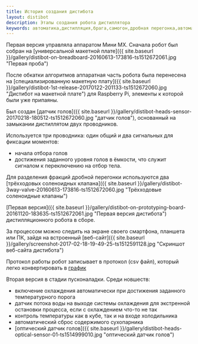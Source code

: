 ```yaml
---
title: История создания дистибота
layout: distibot
description: Этапы создания робота дистиллятора
keywords: автоматика,дистилляция,брага,самогон,дробная перегонка,автоматизация
---
```

Первая версия управляла аппаратом Мини МХ. Сначала робот был собран на [универсальной макетной плате]({{ site.baseurl }}/gallery/distibot-on-breadboard-20160613-173816-ts1512672061.jpg "Первая проба")

После обкатки алгоритмов аппаратная часть робота была перенесена на [специализированную макетную плату]({{ site.baseurl }}/gallery/distibot-1st-release-20170122-201133-ts1512672060.jpg "Дистибот на макетной плате") для Raspberry Pi, элементы к которой были уже припаяны.

Был создан [датчик голов]({{ site.baseurl }}/gallery/distibot-heads-sensor-20170218-180512-ts1512672060.jpg "датчик голов"),  основанный на замыкании дистиллятом двух проводников.

Используется три проводника: один общий и два сигнальных для фиксации моментов:
* начала отбора голов
* достижения заданного уровня голов в ёмкости, что служит сигналом к переключению на отбор тела.

Для разделения фракций дробной перегонки используются два [трёхходовых соленоидных клапана]({{ site.baseurl }}/gallery/distibot-3way-valve-20160613-173816-ts1512672060.jpg "Трёхходовые соленоидные клапаны")

[Первая версия]({{ site.baseurl }}/gallery/distibot-on-prototyping-board-20161120-183635-ts1512672061.jpg "Первая версия дистибота") дистилляционного робота в сборе.

За процессом можно следить на экране своего смартфона, планшета или ПК, зайдя на встроенный [веб-сайт]({{ site.baseurl }}/gallery/screenshot-2017-02-18-19-49-25-ts1512591128.jpg "Скриншот веб-сайта дистибота")

Протокол работы робот записывает в протокол (csv файл), который легко конвертировать в [график](https://docs.google.com/spreadsheets/d/e/2PACX-1vQKVkhn2IV3O2DWPfm31xbuuNPdL8AR2d5d1wyDTlDyx5drlEgdRp8TZ8kN6Dnzw809yDsPuS1UphSW/pubchart?oid=1961167213&amp;format=interactive "График на Google Docs")

Вторая версия в стадии пусконаладки. Среди новшеств:
* включение охлаждения автоматически при достижения заданного температурного порога
* датчик потока воды на выходе системы охлаждения для экстренной остановки процесса, если с охлаждением что-то не так
* контроль температуры как в кубе, так и на входе холодильника
* автоматический сброс содержимого сухопарника
* [оптический датчик голов]({{ site.baseurl }}/gallery/distibot-heads-optical-sensor-01-ts1514999010.jpg "оптический датчик голов")
